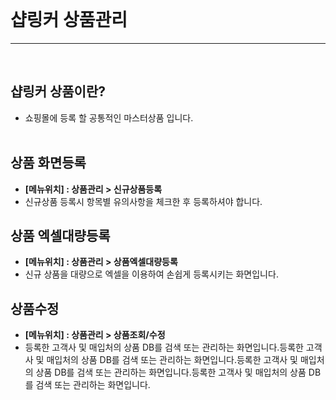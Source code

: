 <br>

# 샵링커 상품관리

---
<br>

## 샵링커 상품이란?
* 쇼핑몰에 등록 할 공통적인 마스터상품 입니다.
<br><br>

## 상품 화면등록
* **[메뉴위치] : 상품관리 > 신규상품등록**
* 신규상품 등록시 항목별 유의사항을 체크한 후 등록하셔야 합니다.

## 상품 엑셀대량등록
* **[메뉴위치] : 상품관리 > 상품엑셀대량등록**
* 신규 상품을 대량으로 엑셀을 이용하여 손쉽게 등록시키는 화면입니다.

## 상품수정
* **[메뉴위치] : 상품관리 > 상품조회/수정**
* 등록한 고객사 및 매입처의 상품 DB를 검색 또는 관리하는 화면입니다.등록한 고객사 및 매입처의 상품 DB를 검색 또는 관리하는 화면입니다.등록한 고객사 및 매입처의 상품 DB를 검색 또는 관리하는 화면입니다.등록한 고객사 및 매입처의 상품 DB를 검색 또는 관리하는 화면입니다.